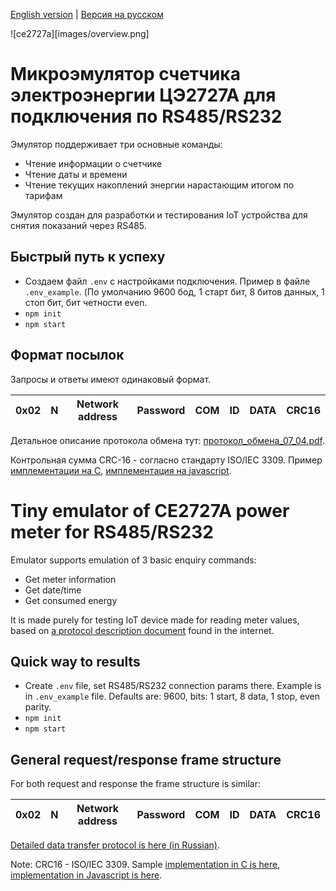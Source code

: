 [English version](#tiny-emulator-of-ce2727a-power-meter-for-rs485rs232) | [Версия на русском](#микроэмулятор-счетчика-электроэнергии-цэ2727а-для-подключения-по-rs485rs232)

![ce2727a][images/overview.png]
# Микроэмулятор счетчика электроэнергии ЦЭ2727А для подключения по RS485/RS232

Эмулятор поддерживает три основные команды:
- Чтение информации о счетчике
- Чтение даты и времени
- Чтение текущих накоплений энергии нарастающим итогом по тарифам

Эмулятор создан для разработки и тестирования IoT устройства для снятия показаний через RS485. 

## Быстрый путь к успеху
- Создаем файл ```.env``` с настройками подключения. Пример в файле ```.env_example```.
(По умолчанию 9600 бод, 1 старт бит, 8 битов данных, 1 стоп бит, бит четности even.
- ```npm init```
- ```npm start```

## Формат посылок

Запросы и ответы имеют одинаковый формат.

| 0x02 | N | Network address | Password | COM | ID | DATA | CRC16 |
|---|---|---|---|---|---|---|---|

Детальное описание протокола обмена тут: [протокол_обмена_07_04.pdf](docs/протокол_обмена_07_04.pdf).

Контрольная сумма CRC-16 - согласно стандарту ISO/IEC 3309. 
Пример [имплементации на C](docs/crc.c), [имплементация на javascript](crc16iec.js).

# Tiny emulator of CE2727A power meter for RS485/RS232

Emulator supports emulation of 3 basic enquiry commands:
- Get meter information
- Get date/time
- Get consumed energy

It is made purely for testing IoT device made for reading meter values, based on [a protocol description document](docs/протокол_обмена_07_04.pdf) found in the internet.

## Quick way to results
- Create ```.env``` file, set RS485/RS232 connection params there. Example is in ```.env_example``` file. 
Defaults are: 9600, bits: 1 start, 8 data, 1 stop, even parity.
- ```npm init```
- ```npm start```

## General request/response frame structure

For both request and response the frame structure is similar:

| 0x02 | N | Network address | Password | COM | ID | DATA | CRC16 |
|---|---|---|---|---|---|---|---|

[Detailed data transfer protocol is here (in Russian)](docs/протокол_обмена_07_04.pdf).

Note: CRC16 - ISO/IEC 3309. Sample [implementation in C is here](docs/crc.c), [implementation in Javascript is here](crc16iec.js).
